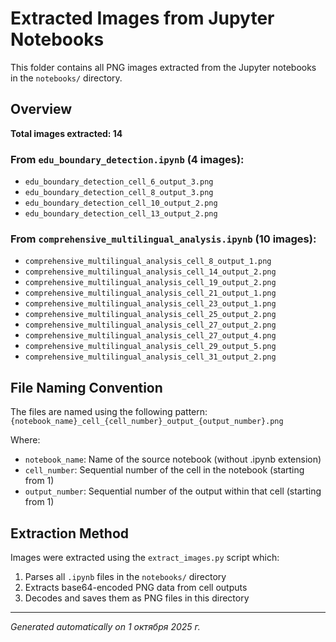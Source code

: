 # Extracted Images from Jupyter Notebooks

This folder contains all PNG images extracted from the Jupyter notebooks in the `notebooks/` directory.

## Overview

**Total images extracted: 14**

### From `edu_boundary_detection.ipynb` (4 images):
- `edu_boundary_detection_cell_6_output_3.png`
- `edu_boundary_detection_cell_8_output_3.png`
- `edu_boundary_detection_cell_10_output_2.png`
- `edu_boundary_detection_cell_13_output_2.png`

### From `comprehensive_multilingual_analysis.ipynb` (10 images):
- `comprehensive_multilingual_analysis_cell_8_output_1.png`
- `comprehensive_multilingual_analysis_cell_14_output_2.png`
- `comprehensive_multilingual_analysis_cell_19_output_2.png`
- `comprehensive_multilingual_analysis_cell_21_output_1.png`
- `comprehensive_multilingual_analysis_cell_23_output_1.png`
- `comprehensive_multilingual_analysis_cell_25_output_2.png`
- `comprehensive_multilingual_analysis_cell_27_output_2.png`
- `comprehensive_multilingual_analysis_cell_27_output_4.png`
- `comprehensive_multilingual_analysis_cell_29_output_5.png`
- `comprehensive_multilingual_analysis_cell_31_output_2.png`

## File Naming Convention

The files are named using the following pattern:
`{notebook_name}_cell_{cell_number}_output_{output_number}.png`

Where:
- `notebook_name`: Name of the source notebook (without .ipynb extension)
- `cell_number`: Sequential number of the cell in the notebook (starting from 1)
- `output_number`: Sequential number of the output within that cell (starting from 1)

## Extraction Method

Images were extracted using the `extract_images.py` script which:
1. Parses all `.ipynb` files in the `notebooks/` directory
2. Extracts base64-encoded PNG data from cell outputs
3. Decodes and saves them as PNG files in this directory

---

*Generated automatically on 1 октября 2025 г.*